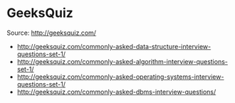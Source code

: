 # GeeksQuiz

Source: http://geeksquiz.com/

- http://geeksquiz.com/commonly-asked-data-structure-interview-questions-set-1/
- http://geeksquiz.com/commonly-asked-algorithm-interview-questions-set-1/
- http://geeksquiz.com/commonly-asked-operating-systems-interview-questions-set-1/
- http://geeksquiz.com/commonly-asked-dbms-interview-questions/